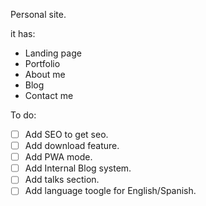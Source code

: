 Personal site.

it has:

- Landing page
- Portfolio
- About me
- Blog
- Contact me

To do:

- [ ] Add SEO to get seo.
- [ ] Add download feature.
- [ ] Add PWA mode.
- [ ] Add Internal Blog system.
- [ ] Add talks section.
- [ ] Add language toogle for English/Spanish. 
